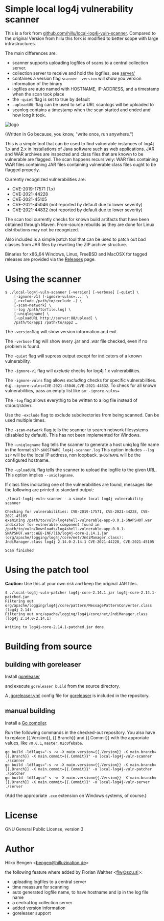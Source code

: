 # Simple local log4j vulnerability scanner

This is a fork from [github.com/hillu/local-log4j-vuln-scanner](https://github.com/hillu/local-log4j-vuln-scanner).
Compared to the original Version from hillu this fork is modified to better scope with large infrastructures.

The main differences are:
- scanner supports uploading logfiles of scans to a central collection server.
- collection server to receive and hold the logfiles, see [server/](server/)
- containes a version flag `scanner -version` will show you version information of the binary
- logfiles are auto named with HOSTNAME, IP-ADDRESS, and a timestamp when the scan took place
- the `-quiet` flag is set to true by default
- `-uploadURL` flag can be used to set a URL scanlogs will be uploaded to
- scanlog contains a timestamp when the scan started and ended and how long it took.


![logo](logo.png)

(Written in Go because, you know, "write once, run anywhere.")

This is a simple tool that can be used to find vulnerable instances of
log4j 1.x and 2.x in installations of Java software such as web
applications. JAR and WAR archives are inspected and class files that
are known to be vulnerable are flagged. The scan happens recursively:
WAR files containing WAR files containing JAR files containing
vulnerable class files ought to be flagged properly.

Currently recognized vulnerabilities are:
- CVE-2019-17571 (1.x)
- CVE-2021-44228
- CVE-2021-45105
- CVE-2021-45046 (not reported by default due to lower severity)
- CVE-2021-44832 (not reported by default due to lower severity)

The scan tool currently checks for known build artifacts that have
been obtained through Maven. From-source rebuilds as they are done for
Linux distributions may not be recognized.

Also included is a simple patch tool that can be used to patch out bad
classes from JAR files by rewriting the ZIP archive structure.

Binaries for x86_64 Windows, Linux, FreeBSD and MacOSX for tagged releases are
provided via the
[Releases](https://github.com/scusi/local-log4j-vuln-scanner/releases)
page.

# Using the scanner

```
$ ./local-log4j-vuln-scanner [-version] [-verbose] [-quiet] \
    [-ignore-v1] [-ignore-vulns=...] \
    [-exclude /path/to/exclude …] \
	[-scan-network] \
	[-log /path/to/file.log] \
	[-uniqlogname] \
	[-uploadURL http://server:88/upload] \
    /path/to/app1 /path/to/app2 …
```
The `-version`flag will show version information and exit.

The `-verbose` flag will show every .jar and .war file checked, even if no problem is found.

The `-quiet` flag will supress output except for indicators of a known vulnerability.

The `-ignore-v1` flag will _exclude_ checks for log4j 1.x vulnerabilities.

The `-ignore-vulns` flag allows _excluding_ checks for specific
vulnerabilities. e.g. `-ignore-vulns=CVE-2021-45046,CVE-2021-44832`.
To check for all known vulnerabilities, pass an empty list like so:
`-ignore-vulns=`

The `-log` flag allows everythig to be written to a log file instead of stdout/stderr.

Use the `-exclude` flag to exclude subdirectories from being scanned. Can be used multiple times.

The `-scan-network` flag tells the scanner to search network filesystems (disabled by default). This has not been implemented for Windows.

The `-uniqlogname` flag tells the scanner to generate a host uniq log file name in the format `$IP-$HOSTNAME_log4j-scanner.log`
This option includes `--log`
`$IP` will be the local IP address, non loopback.
`$HOSTNAME` will be the configured hostname.

The `-uploadURL` flag tells the scanner to upload the logfile to the given URL.
This option implies `--uniqlogname`.

If class files indicating one of the vulnerabilities are found,
messages like the following are printed to standard output:
``` console
./local-log4j-vuln-scanner - a simple local log4j vulnerability scanner

Checking for vulnerabilities: CVE-2019-17571, CVE-2021-44228, CVE-2021-45105
examining /path/to/vuln/log4shell-vulnerable-app-0.0.1-SNAPSHOT.war
indicator for vulnerable component found in /path/to/vuln/Downloads/log4shell-vulnerable-app-0.0.1-SNAPSHOT.war::WEB-INF/lib/log4j-core-2.14.1.jar (org/apache/logging/log4j/core/net/JndiManager.class): JndiManager.class log4j 2.14.0-2.14.1 CVE-2021-44228, CVE-2021-45105

Scan finished
```

# Using the patch tool

**Caution:** Use this at your own risk and keep the original JAR files.
```
$ ./local-log4j-vuln-patcher log4j-core-2.14.1.jar log4j-core-2.14.1-patched.jar
Filtering out org/apache/logging/log4j/core/pattern/MessagePatternConverter.class (log4j 2.14)
Filtering out org/apache/logging/log4j/core/net/JndiManager.class (log4j 2.14.0-2.14.1)

Writing to log4j-core-2.14.1-patched.jar done
```

# Building from source

## building with goreleaser

Install [goreleaser](https://goreleaser.com/)

and execute `goreleaser build` from the source directory.

A [.goreleaser.yml](.goreleaser) config file for [goreleaser](https://goreleaser.com/) is included in the repository.

## manual building
Install a [Go compiler](https://golang.org/dl).

Run the following commands in the checked-out repository.
You also have to replace {{.Version}}, {{.Branch}} and {{.Commit}} with the approriate values, like `v0.0.1`, `master`, `02c0febabe`.

```
go build -ldflags="-s -w -X main.version={{.Version}} -X main.branch={{.Branch}} -X main.commit={{.Commit}}" -o local-log4j-vuln-scanner ./scanner
go build -ldflags="-s -w -X main.version={{.Version}} -X main.branch={{.Branch}} -X main.commit={{.Commit}}" -o local-log4j-vuln-patcher ./patcher
go build -ldflags="-s -w -X main.version={{.Version}} -X main.branch={{.Branch}} -X main.commit={{.Commit}}" -o local-log4j-vuln-server ./server
```
(Add the appropriate `.exe` extension on Windows systems, of course.)

# License

GNU General Public License, version 3

# Author

Hilko Bengen <<bengen@hilluzination.de>>

the following feature where added by Florian Walther <<flw@scu.si>>:
- uploading logfiles to a central server
- time meassure for scanning
- auto generated logfile name, to have hostname and ip in the log file name
- a central log collection server
- added version information
- goreleaser support

